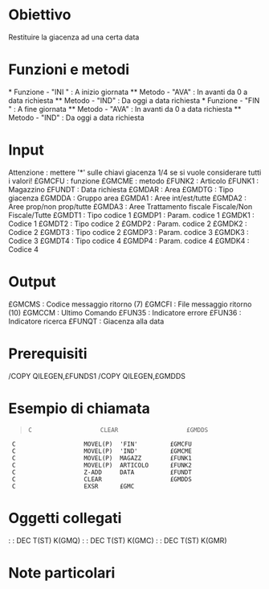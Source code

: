 # Obiettivo
Restituire la giacenza ad una certa data

# Funzioni e metodi
 \* Funzione - "INI  "   :  A inizio giornata
 \*\* Metodo   - "AVA"    :  In avanti da 0  a data richiesta
 \*\* Metodo   - "IND"    :  Da oggi a data richiesta
 \* Funzione - "FIN  "   :  A fine  giornata
 \*\* Metodo   - "AVA"    :  In avanti da 0  a data richiesta
 \*\* Metodo   - "IND"    :  Da oggi a data richiesta

# Input
Attenzione :  mettere '\*' sulle chiavi giacenza 1/4 se si vuole considerare tutti i valori!
£GMCFU :  funzione
£GMCME :  metodo
£FUNK2 :  Articolo
£FUNK1 :  Magazzino
£FUNDT :  Data richiesta
£GMDAR :  Area
£GMDTG :  Tipo giacenza
£GMDDA :  Gruppo area
£GMDA1 :  Aree int/est/tutte
£GMDA2 :  Aree prop/non prop/tutte
£GMDA3 :  Aree Trattamento fiscale Fiscale/Non Fiscale/Tutte
£GMDT1 :  Tipo codice   1
£GMDP1 :  Param. codice 1
£GMDK1 :  Codice        1
£GMDT2 :  Tipo codice   2
£GMDP2 :  Param. codice 2
£GMDK2 :  Codice        2
£GMDT3 :  Tipo codice   2
£GMDP3 :  Param. codice 3
£GMDK3 :  Codice        3
£GMDT4 :  Tipo codice   4
£GMDP4 :  Param. codice 4
£GMDK4 :  Codice        4

# Output
£GMCMS :  Codice messaggio ritorno (7)
£GMCFI :  File   messaggio ritorno (10)
£GMCCM :  Ultimo Comando
£FUN35 :  Indicatore errore
£FUN36 :  Indicatore ricerca
£FUNQT :  Giacenza alla data

# Prerequisiti
/COPY QILEGEN,£FUNDS1
/COPY QILEGEN,£GMDDS

# Esempio di chiamata
>     C                   CLEAR                   £GMDDS
     C                   MOVEL(P)  'FIN'         £GMCFU
     C                   MOVEL(P)  'IND'         £GMCME
     C                   MOVEL(P)  MAGAZZ        £FUNK1
     C                   MOVEL(P)  ARTICOLO      £FUNK2
     C                   Z-ADD     DATA          £FUNDT
     C                   CLEAR                   £GMDDS
     C                   EXSR      £GMC


# Oggetti collegati
 :  : DEC T(ST) K(GMQ)
 :  : DEC T(ST) K(GMC)
 :  : DEC T(ST) K(GMR)

# Note particolari

